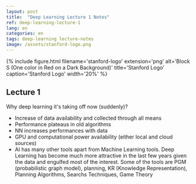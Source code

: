 ```yaml
---
layout: post
title:  "Deep Learning Lecture 1 Notes"
ref: deep-learning-lecture-1
lang: en
categories: en
tags: deep-learning lecture-notes
image: /assets/stanford-logo.png
---
```


{% include figure.html filename='stanford-logo' extension='png' alt='Block S (One color in Red on a Dark Background)' title='Stanford Logo' caption='Stanford Logo' width='20%' %}

## Lecture 1
Why deep learning it's taking off now (suddenly)?
- Increase of data availability and collected through all means
- Performance plateaus in old algorithms
- NN increases performances with data
- GPU and computational power availability (either local and cloud sources)
- AI has many other tools apart from Machine Learning tools. Deep Learning has become much more attractive in the last few years given the data and engulfed most of the interest. Some of the tools are PGM (probabilistic graph model), planning, KR (Knowledge Representation), Planning Algorithms, Searchs Techniques, Game Theory
